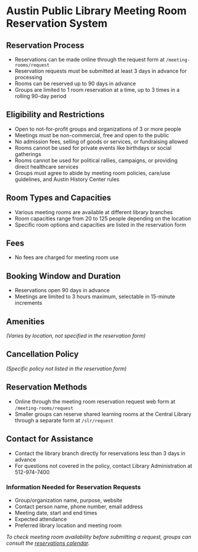 # Austin Public Library Meeting Room Reservation System

## Reservation Process
- Reservations can be made online through the request form at `/meeting-rooms/request` 
- Reservation requests must be submitted at least 3 days in advance for processing
- Rooms can be reserved up to 90 days in advance
- Groups are limited to 1 room reservation at a time, up to 3 times in a rolling 90-day period

## Eligibility and Restrictions
- Open to not-for-profit groups and organizations of 3 or more people
- Meetings must be non-commercial, free and open to the public
- No admission fees, selling of goods or services, or fundraising allowed
- Rooms cannot be used for private events like birthdays or social gatherings
- Rooms cannot be used for political rallies, campaigns, or providing direct healthcare services
- Groups must agree to abide by meeting room policies, care/use guidelines, and Austin History Center rules

## Room Types and Capacities
- Various meeting rooms are available at different library branches
- Room capacities range from 20 to 125 people depending on the location
- Specific room options and capacities are listed in the reservation form

## Fees
- No fees are charged for meeting room use

## Booking Window and Duration
- Reservations open 90 days in advance 
- Meetings are limited to 3 hours maximum, selectable in 15-minute increments

## Amenities
*(Varies by location, not specified in the reservation form)*

## Cancellation Policy 
*(Specific policy not listed in the reservation form)*

## Reservation Methods
- Online through the meeting room reservation request web form at `/meeting-rooms/request`
- Smaller groups can reserve shared learning rooms at the Central Library through a separate form at `/slr/request`

## Contact for Assistance
- Contact the library branch directly for reservations less than 3 days in advance
- For questions not covered in the policy, contact Library Administration at 512-974-7400

### Information Needed for Reservation Requests
- Group/organization name, purpose, website
- Contact person name, phone number, email address 
- Meeting date, start and end times
- Expected attendance
- Preferred library location and meeting room

*To check meeting room availability before submitting a request, groups can consult the [reservations calendar](https://library.austintexas.gov/meeting-rooms/calendar).*
